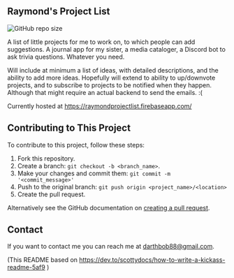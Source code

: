 ## Raymond's Project List

<!--- These are examples. See https://shields.io for others or to customize this set of shields. You might want to include dependencies, project status and licence info here --->
![GitHub repo size](https://img.shields.io/github/languages/code-size/darthbob88/raymond-project-list)

A list of little projects for me to work on, to which people can add suggestions. A journal app for my sister, a media cataloger, a Discord bot to ask trivia questions. Whatever you need.

Will include at minimum a list of ideas, with detailed descriptions, and the ability to add more ideas. Hopefully will extend to ability to up/downvote projects, and to subscribe to projects to be notified when they happen. Although that might require an actual backend to send the emails. :(

Currently hosted at https://raymondprojectlist.firebaseapp.com/

## Contributing to This Project
To contribute to this project, follow these steps:

1. Fork this repository.
2. Create a branch: `git checkout -b <branch_name>`.
3. Make your changes and commit them: `git commit -m '<commit_message>'`
4. Push to the original branch: `git push origin <project_name>/<location>`
5. Create the pull request.

Alternatively see the GitHub documentation on [creating a pull request](https://help.github.com/en/github/collaborating-with-issues-and-pull-requests/creating-a-pull-request).

## Contact

If you want to contact me you can reach me at <darthbob88@gmail.com>.

(This README based on https://dev.to/scottydocs/how-to-write-a-kickass-readme-5af9 )